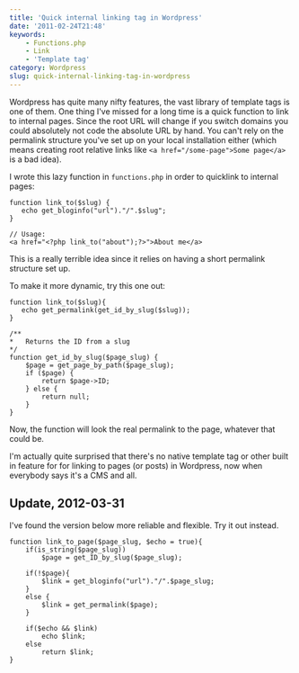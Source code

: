 ```yaml
---
title: 'Quick internal linking tag in Wordpress'
date: '2011-02-24T21:48'
keywords:
    - Functions.php
    - Link
    - 'Template tag'
category: Wordpress
slug: quick-internal-linking-tag-in-wordpress
---
```


Wordpress has quite many nifty features, the vast library of template tags is one of them. One thing I've missed for a long time is a quick function to link to internal pages. Since the root URL will change if you switch domains you could absolutely not code the absolute URL by hand. You can't rely on the permalink structure you've set up on your local installation either (which means creating root relative links like `<a href="/some-page">Some page</a>` is a bad idea).
 
 I wrote this lazy function in `functions.php` in order to quicklink to internal pages:

    function link_to($slug) {
       echo get_bloginfo("url")."/".$slug";
    }
    
    // Usage:
    <a href="<?php link_to("about");?>">About me</a>
This is a really terrible idea since it relies on having a short permalink structure set up.
 
 To make it more dynamic, try this one out:

    function link_to($slug){
       echo get_permalink(get_id_by_slug($slug));
    }
    
    /**
    *	Returns the ID from a slug
    */
    function get_id_by_slug($page_slug) {
        $page = get_page_by_path($page_slug);
        if ($page) {
            return $page->ID;
        } else {
            return null;
        }
    }
Now, the function will look the real permalink to the page, whatever that could be.
 
 I'm actually quite surprised that there's no native template tag or other built in feature for for linking to pages (or posts) in Wordpress, now when everybody says it's a CMS and all.
## Update, 2012-03-31
I've found the version below more reliable and flexible. Try it out instead.

    function link_to_page($page_slug, $echo = true){
    	if(is_string($page_slug))
    		$page = get_ID_by_slug($page_slug);
    	
    	if(!$page){
    		$link = get_bloginfo("url")."/".$page_slug;
    	}
    	else {
    		$link = get_permalink($page);
    	}
    
    	if($echo && $link)
    		echo $link;
    	else
    		return $link;
    }
